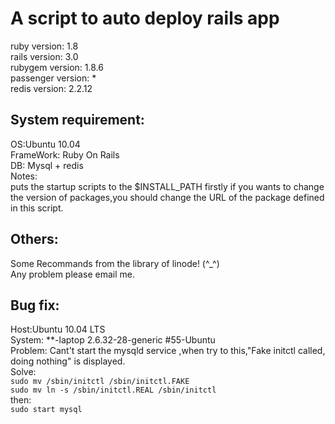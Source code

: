 A script to auto deploy rails app  
=================================

 ruby version: 1.8  
 rails version: 3.0  
 rubygem version: 1.8.6  
 passenger version: *  
 redis version: 2.2.12  

System requirement:  
------------------

 OS:Ubuntu 10.04  
 FrameWork: Ruby On Rails  
 DB: Mysql + redis  
 Notes:  
 puts the startup scripts to the $INSTALL_PATH firstly if you wants to change the version of packages,you should change the URL of the package defined in this script.  
  
Others:  
------

Some Recommands from the library of linode! (^_^)  
Any problem please email me.  
   
Bug fix:  
-------

Host:Ubuntu 10.04 LTS  
System: **-laptop 2.6.32-28-generic #55-Ubuntu  
Problem:  Cant't start the mysqld service ,when try to this,"Fake initctl called, doing nothing" is displayed.    
Solve:  
    `sudo mv /sbin/initctl /sbin/initctl.FAKE`  
    `sudo mv ln -s /sbin/initctl.REAL /sbin/initctl`  
then:  
    `sudo start mysql`

